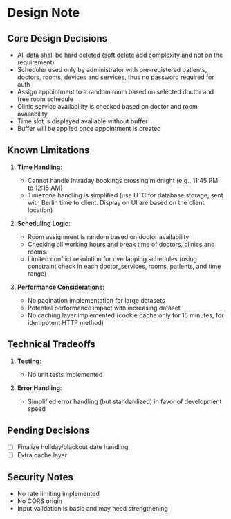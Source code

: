 # Design Note

## Core Design Decisions
- All data shall be hard deleted (soft delete add complexity and not on the requirement)
- Scheduler used only by administrator with pre-registered patients, doctors, rooms, devices and services, thus no password required for auth
- Assign appointment to a random room based on selected doctor and free room schedule
- Clinic service availability is checked based on doctor and room availability
- Time slot is displayed available without buffer
- Buffer will be applied once appointment is created

## Known Limitations
1. **Time Handling**:
    - Cannot handle intraday bookings crossing midnight (e.g., 11:45 PM to 12:15 AM)
    - Timezone handling is simplified (use UTC for database storage, sent with Berlin time to client. Display on UI are based on the client location)

2. **Scheduling Logic**:
    - Room assignment is random based on doctor availability
    - Checking all working hours and break time of doctors, clinics and rooms.
    - Limited conflict resolution for overlapping schedules (using constraint check in each doctor_services, rooms, patients, and time range)

3. **Performance Considerations**:
    - No pagination implementation for large datasets
    - Potential performance impact with increasing dataset
    - No caching layer implemented (cookie cache only for 15 minutes, for idempotent HTTP method)

## Technical Tradeoffs
1. **Testing**:
    - No unit tests implemented

2. **Error Handling**:
    - Simplified error handling (but standardized) in favor of development speed

## Pending Decisions
- [ ] Finalize holiday/blackout date handling
- [ ] Extra cache layer

## Security Notes
- No rate limiting implemented
- No CORS origin
- Input validation is basic and may need strengthening